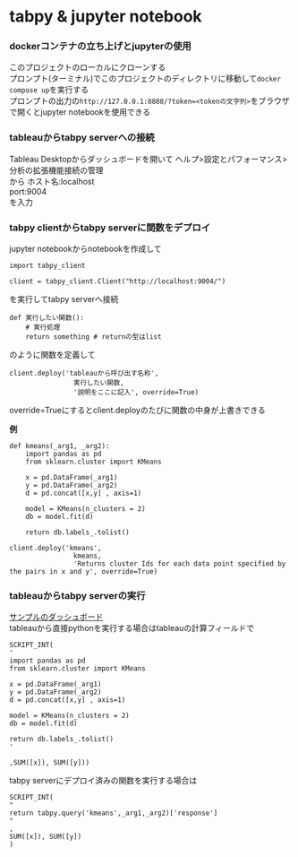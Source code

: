 # tabpy & jupyter notebook

### dockerコンテナの立ち上げとjupyterの使用
このプロジェクトのローカルにクローンする  
プロンプト(ターミナル)でこのプロジェクトのディレクトリに移動して`docker compose up`を実行する  
プロンプトの出力の`http://127.0.0.1:8888/?token=<tokenの文字列>`をブラウザで開くとjupyter notebookを使用できる

### tableauからtabpy serverへの接続
Tableau Desktopからダッシュボードを開いて 
ヘルプ>設定とパフォーマンス>分析の拡張機能接続の管理  
から
ホスト名:localhost  
port:9004  
を入力

### tabpy clientからtabpy serverに関数をデプロイ
jupyter notebookからnotebookを作成して  
```
import tabpy_client

client = tabpy_client.Client("http://localhost:9004/")
```
を実行してtabpy serverへ接続

```
def 実行したい関数():
    # 実行処理
    return something # returnの型はlist
```
のように関数を定義して
```
client.deploy('tableauから呼び出す名称',
                実行したい関数,
                '説明をここに記入', override=True)
```
override=Trueにするとclient.deployのたびに関数の中身が上書きできる  

**例**

```
def kmeans(_arg1, _arg2):
    import pandas as pd
    from sklearn.cluster import KMeans

    x = pd.DataFrame(_arg1)
    y = pd.DataFrame(_arg2)
    d = pd.concat([x,y] , axis=1)

    model = KMeans(n_clusters = 2)
    db = model.fit(d)

    return db.labels_.tolist()

client.deploy('kmeans',
                kmeans,
                'Returns cluster Ids for each data point specified by the pairs in x and y', override=True)
```

### tableauからtabpy serverの実行
[サンプルのダッシュボード](https://drive.google.com/file/d/1MFTelvdyohEJd-T41TpjRVv8Y0iOWcLk/view)  
tableauから直接pythonを実行する場合はtableauの計算フィールドで
```
SCRIPT_INT(
'
import pandas as pd
from sklearn.cluster import KMeans

x = pd.DataFrame(_arg1)
y = pd.DataFrame(_arg2)
d = pd.concat([x,y] , axis=1)

model = KMeans(n_clusters = 2)
db = model.fit(d)

return db.labels_.tolist()
'

,SUM([x]), SUM([y]))
```

tabpy serverにデプロイ済みの関数を実行する場合は
```
SCRIPT_INT(
"
return tabpy.query('kmeans',_arg1,_arg2)['response']
"
,
SUM([x]), SUM([y])
)
```
